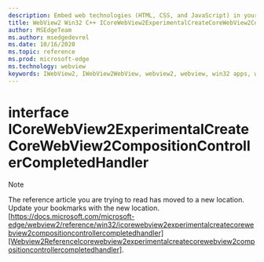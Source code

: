 ```yaml
---
description: Embed web technologies (HTML, CSS, and JavaScript) in your native applications with the Microsoft Edge WebView2 control
title: WebView2 Win32 C++ ICoreWebView2ExperimentalCreateCoreWebView2CompositionControllerCompletedHandler
author: MSEdgeTeam
ms.author: msedgedevrel
ms.date: 10/16/2020
ms.topic: reference
ms.prod: microsoft-edge
ms.technology: webview
keywords: IWebView2, IWebView2WebView, webview2, webview, win32 apps, win32, edge, ICoreWebView2, ICoreWebView2Controller, browser control, edge html, ICoreWebView2ExperimentalCreateCoreWebView2CompositionControllerCompletedHandler
---
```


# interface ICoreWebView2ExperimentalCreateCoreWebView2CompositionControllerCompletedHandler 

> [!NOTE]
> The reference article you are trying to read has moved to a new location.  
> Update your bookmarks with the new location.  
> [https://docs.microsoft.com/microsoft-edge/webview2/reference/win32/icorewebview2experimentalcreatecorewebview2compositioncontrollercompletedhandler][Webview2ReferenceIcorewebview2experimentalcreatecorewebview2compositioncontrollercompletedhandler].  

[Webview2ReferenceIcorewebview2experimentalcreatecorewebview2compositioncontrollercompletedhandler]: /microsoft-edge/webview2/reference/win32/icorewebview2experimentalcreatecorewebview2compositioncontrollercompletedhandler "interface ICoreWebView2ExperimentalCreateCoreWebView2CompositionControllerCompletedHandler | Microsoft Docs"
